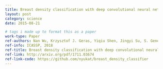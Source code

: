 ```yaml
---
title: Breast density classification with deep convolutional neural networks
layout: post
category: science
date: 2015-08-21

# tags i made up to format this as a paper
work-type: Paper
ref-authors: Nan Wu, Krzysztof J. Geras, Yiqiu Shen, Jingyi Su, S. Gene Kim, Eric Kim, Stacey Wolfson, Linda Moy, and Kyunghyun Cho
ref-info: ICASSP, 2018
ref-title: Breast density classification with deep convolutional neural networks
ref-link: http://arxiv.org/pdf/1711.03674
ref-link-code: https://github.com/nyukat/breast_density_classifier
---
```

